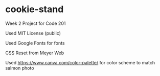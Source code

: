 # cookie-stand
Week 2 Project for Code 201

Used MIT License (public)

Used Google Fonts for fonts

CSS Reset from Meyer Web

Used https://www.canva.com/color-palette/ for color scheme to match salmon photo


